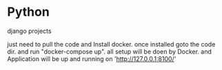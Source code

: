 # Python
django projects

just need to pull the code and Install docker.
once installed goto the code dir. and run "docker-compose up".
all setup will be doen by Docker. and Application will be up and running on 'http://127.0.0.1:8100/'
